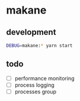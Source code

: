 # makane

## development

```bash
DEBUG=makane:* yarn start
```

## todo

- [ ] performance monitoring
- [ ] process logging
- [ ] processes group
